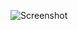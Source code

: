 ![Screenshot](https://raw.githubusercontent.com/Cryakl/Ultimate-RAT-Collection/refs/heads/main/XWorm/XWorm%20V2.2/Screenshot.png)
